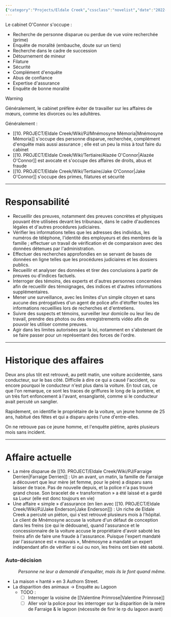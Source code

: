 ```yaml
---
{"category":"Projects/Eldale Creek","cssclass":"novelist","date":"2022-12-22","description":"Informations à propos du cabinet O'Connor, le rôle de chaque membre de ce cabinet, ce qu'ils font en règle général, mais aussi les affaires sur lesquels ils ont travaillé.","dg-path":"Projects/Eldale Creek/Le Cabinet O'Connor.md","dg-publish":true,"links":false,"share":true,"title":"Le Cabinet O'Connor","type":"notes","permalink":"/projects/eldale-creek/le-cabinet-o-connor/","dgPassFrontmatter":true,"created":"","updated":""}
---
```



Le cabinet O'Connor s'occupe :
- Recherche de personne disparue ou perdue de vue voire recherchée (prime)
- Enquête de moralité (embauche, doute sur un tiers)
- Recherche dans le cadre de succession
- Détournement de mineur
- Filature
- Sécurité
- Complément d'enquête
- Abus de confiance
- Expertise d'assurance
- Enquête de bonne moralité

> [!warning]
> Généralement, le cabinet préfère éviter de travailler sur les affaires de mœurs, comme les divorces ou les adultères.


Généralement :
- [[10. PROJECT/Eldale Creek/Wiki/PJ/Mnémosyne Mémoria\|Mnémosyne Mémoria]] s'occupe des personne disparue, recherchée, complément d'enquête mais aussi assurance ; elle est un peu la miss à tout faire du cabinet
- [[10. PROJECT/Eldale Creek/Wiki/Tertiaire/Alazée O'Connor\|Alazée O'Connor]] est avocate et s'occupe des affaires de droits, abus et fraude
- [[10. PROJECT/Eldale Creek/Wiki/Tertiaire/Jake O'Connor\|Jake O'Connor]] s'occupe des primes, filatures et sécurité

---

# Responsabilité

- Recueillir des preuves, notamment des preuves concrètes et physiques pouvant être utilisées devant les tribunaux, dans le cadre d'audiences légales et d'autres procédures judiciaires.
- Vérifier les informations telles que les adresses des individus, les numéros de téléphone, l'identité des employeurs et des membres de la famille ; effectuer un travail de vérification et de comparaison avec des données détenues par l'administration.
- Effectuer des recherches approfondies en se servant de bases de données en ligne telles que les procédures judiciaires et les dossiers publics.
- Recueillir et analyser des données et tirer des conclusions à partir de preuves ou d'indices factuels.
- Interroger des témoins, des experts et d'autres personnes concernées afin de recueillir des témoignages, des indices et d'autres informations supplémentaires.
- Mener une surveillance, avec les limites d'un simple citoyen et sans aucune des prérogatives d'un agent de police afin d'étoffer toutes les informations recueillies lors de recherches et d'entretiens.
- Suivre des suspects et témoins, surveiller leur domicile ou leur lieu de travail, prendre des photos ou des enregistrements vidéo afin de pouvoir les utiliser comme preuves.
- Agir dans les limites autorisées par la loi, notamment en s'abstenant de se faire passer pour un représentant des forces de l'ordre.

---
# Historique des affaires



Deux ans plus tôt est retrouvé, au petit matin, une voiture accidentée, sans conducteur, sur le bas côté. Difficile à dire ce qui a causé l'accident, ou encore pourquoi le conducteur n'est plus dans la voiture. En tout cas, ce que l'on remarque, ce sont les traces de griffures le long de la portière, et un très fort enfoncement à l'avant, ensanglanté, comme si le conducteur avait percuté un sanglier.

Rapidement, on identifie le propriétaire de la voiture, un jeune homme de 25 ans, habitué des fêtes et qui a disparu après l'une d'entre-elles. 

On ne retrouve pas ce jeune homme, et l'enquête piétine, après plusieurs mois sans incident.


---

# Affaire actuelle

- La mère disparue de [[10. PROJECT/Eldale Creek/Wiki/PJ/Farraige Derrien\|Farraige Derrien]] : Un an avant, un matin, la famille de Farraige a découvert que leur mère (et femme, pour le père) a disparu sans laisser de trace. Pas de nouvelle depuis, et la police n'a pas trouvé grand chose. Son bracelet de « transformation » a été laissé et a gardé sa Lueur (elle est donc toujours en vie)
- Une affaire « simple » d'assurance (en lien avec [[10. PROJECT/Eldale Creek/Wiki/PJ/Jake Enderson\|Jake Enderson]]) : Un riche de Eldale Creek a percuté un piéton, qui s'est retrouvé plusieurs mois à l'hôpital. Le client de Mnémosyne accuse la voiture d'un défaut de conception dans les freins (ce qui le dédouane), quand l'assurance et le concessionnaire de la voiture accuse le propriétaire d'avoir saboté les freins afin de faire une fraude à l'assurance. Puisque l'expert mandaté par l'assurance est « mauvais », Mnémosyne a mandaté un expert indépendant afin de vérifier si oui ou non, les freins ont bien été saboté.


### Auto-décision

<i style="text-align: right;display: block;">Personne ne leur a demandé d'enquêter, mais ils le font quand même.</i>

- La maison « hanté » en 3 Authorn Street.
- La disparition des animaux → Enquête au Lagoon 
	- TODO :
		- [ ] Interroger la voisine de [[Valentine Primrose\|Valentine Primrose]]
		- [ ] Aller voir la police pour les interroger sur la disparition de la mère de Farraige & le lagoon (nécessite de finir le rp du lagoon avant)